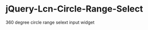 jQuery-Lcn-Circle-Range-Select
==============================

360 degree circle range selext input widget
